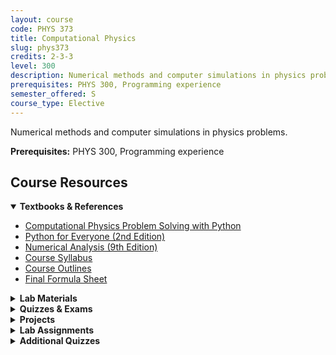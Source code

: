 ```yaml
---
layout: course
code: PHYS 373
title: Computational Physics
slug: phys373
credits: 2-3-3
level: 300
description: Numerical methods and computer simulations in physics problems.
prerequisites: PHYS 300, Programming experience
semester_offered: S
course_type: Elective
---
```


Numerical methods and computer simulations in physics problems.

**Prerequisites:** PHYS 300, Programming experience

## <i class="fas fa-book"></i> Course Resources

<details open>
<summary><strong><i class="fas fa-book"></i> Textbooks & References</strong></summary>
<ul>
<li><a href="/assets/resources/electives/phys373/textbooks/Computational Physics Problem Solving with Python.pdf">Computational Physics Problem Solving with Python</a></li>
<li><a href="/assets/resources/electives/phys373/textbooks/Python for Everyone2ndEdition.pdf">Python for Everyone (2nd Edition)</a></li>
<li><a href="/assets/resources/electives/phys373/textbooks/numerical_analysis_9th.pdf">Numerical Analysis (9th Edition)</a></li>
<li><a href="/assets/resources/electives/phys373/textbooks/Syllabus.pdf">Course Syllabus</a></li>
<li><a href="/assets/resources/electives/phys373/textbooks/course outlines.pdf">Course Outlines</a></li>
<li><a href="/assets/resources/electives/phys373/textbooks/Final_Formula_Sh.pdf">Final Formula Sheet</a></li>
</ul>
</details>

<details>
<summary><strong><i class="fas fa-flask"></i> Lab Materials</strong></summary>
<ul>
<li><a href="/assets/resources/electives/phys373/Lab01.ipynb" download>Lab 01</a></li>
<li><a href="/assets/resources/electives/phys373/Lab02.ipynb" download>Lab 02</a></li>
<li><a href="/assets/resources/electives/phys373/Lab03.ipynb" download>Lab 03</a></li>
<li><a href="/assets/resources/electives/phys373/Lab04.ipynb" download>Lab 04</a></li>
<li><a href="/assets/resources/electives/phys373/Lab05.ipynb" download>Lab 05</a></li>
<li><a href="/assets/resources/electives/phys373/Lab06.ipynb" download>Lab 06</a></li>
<li><a href="/assets/resources/electives/phys373/Lab07.ipynb" download>Lab 07</a></li>
<li><a href="/assets/resources/electives/phys373/Lab08.ipynb" download>Lab 08</a></li>
<li><a href="/assets/resources/electives/phys373/Lab09.ipynb" download>Lab 09</a></li>
<li><a href="/assets/resources/electives/phys373/Lab10.ipynb" download>Lab 10</a></li>
<li><a href="/assets/resources/electives/phys373/Lab11.ipynb" download>Lab 11</a></li>
<li><a href="/assets/resources/electives/phys373/Lab12.ipynb" download>Lab 12</a></li>
</ul>
</details>

<details>
<summary><strong><i class="fas fa-chart-bar"></i> Quizzes & Exams</strong></summary>
<ul>
<li><a href="/assets/resources/electives/phys373/Quiz04.ipynb" download>Quiz 04</a></li>
<li><a href="/assets/resources/electives/phys373/373FormulaSheet.pdf">Formula Sheet</a></li>
</ul>
</details>

<details>
<summary><strong><i class="fas fa-clipboard-list"></i> Projects</strong></summary>
<ul>
<li><a href="/assets/resources/electives/phys373/Monte Carlo Simulation of Radiation Transport (Gamma Rays).pdf">Monte Carlo Simulation Project</a></li>
<li><a href="/assets/resources/electives/phys373/Project Presentation.pdf">Project Presentation</a></li>
</ul>
</details>

<details>
<summary><strong><i class="fas fa-book-open"></i> Lab Assignments</strong></summary>
<ul>
<li><a href="/assets/resources/electives/phys373/labs/Introduction to python - Intro Computational Physics.pdf">Introduction to Python</a></li>
<li><a href="/assets/resources/electives/phys373/labs/Labs-1.pdf">Lab Assignment 1</a></li>
<li><a href="/assets/resources/electives/phys373/labs/Labs-2.pdf">Lab Assignment 2</a></li>
<li><a href="/assets/resources/electives/phys373/labs/Labs-3.pdf">Lab Assignment 3</a></li>
<li><a href="/assets/resources/electives/phys373/labs/Labs-4.pdf">Lab Assignment 4</a></li>
<li><a href="/assets/resources/electives/phys373/labs/Labs-5.pdf">Lab Assignment 5</a></li>
<li><a href="/assets/resources/electives/phys373/labs/Labs-7.pdf">Lab Assignment 7</a></li>
<li><a href="/assets/resources/electives/phys373/labs/Labs-8.pdf">Lab Assignment 8</a></li>
<li><a href="/assets/resources/electives/phys373/labs/Labs-9.pdf">Lab Assignment 9</a></li>
<li><a href="/assets/resources/electives/phys373/labs/Labs-10.pdf">Lab Assignment 10</a></li>
<li><a href="/assets/resources/electives/phys373/labs/Labs-11-PHYS-373.pdf">Lab Assignment 11</a></li>
<li><a href="/assets/resources/electives/phys373/labs/Labs-12-PHYS-373.pdf">Lab Assignment 12</a></li>
</ul>
</details>

<details>
<summary><strong><i class="fas fa-check-circle"></i> Additional Quizzes</strong></summary>
<ul>
<li><a href="/assets/resources/electives/phys373/quizzes/PHYS-373-Quiz1-T222.pdf">Quiz 1</a></li>
<li><a href="/assets/resources/electives/phys373/quizzes/PHYS-373-Quiz-02-T222.pdf">Quiz 2</a></li>
<li><a href="/assets/resources/electives/phys373/quizzes/PHYS-373-Quiz-03-T222.pdf">Quiz 3</a></li>
<li><a href="/assets/resources/electives/phys373/quizzes/Quiz 4.pdf">Quiz 4</a></li>
</ul>
</details>
